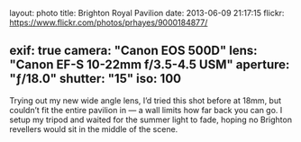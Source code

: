 layout: photo
title: Brighton Royal Pavilion
date: 2013-06-09 21:17:15
flickr: https://www.flickr.com/photos/prhayes/9000184877/

exif: true
camera: "Canon EOS 500D"
lens: "Canon EF-S 10-22mm f/3.5-4.5 USM"
aperture: "ƒ/18.0"
shutter: "15"
iso: 100
---

Trying out my new wide angle lens, I’d tried this shot before at 18mm, but couldn’t fit the entire pavilion in — a wall limits how far back you can go. I setup my tripod and waited for the summer light to fade, hoping no Brighton revellers would sit in the middle of the scene.

